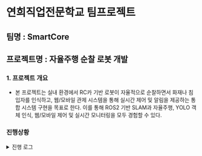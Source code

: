 # 연희직업전문학교 팀프로젝트  
## 팀명 : SmartCore

## 프로젝트명 : 자율주행 순찰 로봇 개발

### 1. 프로젝트 개요
- 본 프로젝트는 실내 환경에서 RC카 기반 로봇이 자율적으로 순찰하면서 화재나 침입자를 인식하고, 웹/모바일 관제 시스템을 통해 실시간 제어 및 알림을 제공하는 통합 시스템 구현을 목표로 한다.
  이를 통해 ROS2 기반 SLAM과 자율주행, YOLO 객체 인식, 웹/모바일 제어 및 실시간 모니터링을 모두 경험할 수 있다.

### 진행상황
<details>
  <summary>진행 로그</summary>

  - 0923
    - 담당1 하드웨어/로봇 제어 (ROS2, 모터, LiDAR, SLAM 준비 - 박채련)
      - 라즈베리파이 환경 세팅, ROS2 및 패키지 설치, 카메라 토픽 띄우기 및 브라우저로 실시간 영상 확인
    - 담당2 AI/비전 (카메라 파이프라인 & 간이 추론 - 류성원)
      - 라즈베리파이 환경 세팅 진행중
    - 담당3 서버/웹 관제 (API, 실시간 통신 - 정인호)
      - FastAPI 서버 띄우기, 조이스틱 UI 초안 구축, 라즈베리파이 환경 세팅, USB 웹캠 연결 후 `/camera/img_raw` 띄우기
     
  - 0924
    - 피그마 배우고, 기획서(모바일 앱) 작성
      
</details>
